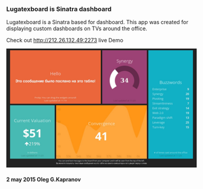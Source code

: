 ### Lugatexboard is Sinatra dashboard

Lugatexboard is a Sinatra based for dashboard.
This app was created for displaying custom dashboards on TVs around the office.


Check out http://212.26.132.49:2273 live Demo

![lugatexboard](/lugatexboard.jpg "Sinatra App")

#### 2 may 2015 Oleg G.Kapranov
